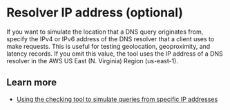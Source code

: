 # Resolver IP address \(optional\)<a name="record-test-resolver-ip"></a>

If you want to simulate the location that a DNS query originates from, specify the IPv4 or IPv6 address of the DNS resolver that a client uses to make requests\. This is useful for testing geolocation, geoproximity, and latency records\. If you omit this value, the tool uses the IP address of a DNS resolver in the AWS US East \(N\. Virginia\) Region \(us\-east\-1\)\. 

## Learn more<a name="record-test-resolver-ip-learn-more"></a>
+ [Using the checking tool to simulate queries from specific IP addresses](https://docs.aws.amazon.com/Route53/latest/DeveloperGuide/dns-test.html#dns-test-simulate-requests)